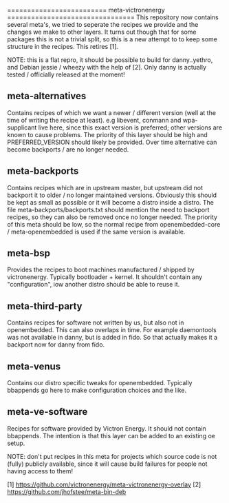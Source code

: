 ========================= meta-victronenergy ================================
This repository now contains several meta's, we tried to seperate the recipes
we provide and the changes we make to other layers. It turns out though that
for some packages this is not a trivial split, so this is a new attempt to
to keep some structure in the recipes. This retires [1].

NOTE: this is a flat repro, it should be possible to build for danny..yethro,
and Debian jessie / wheezy with the help of [2]. Only danny is actually tested /
officially released at the moment!

meta-alternatives
-----------------
Contains recipes of which we want a newer / different version (well at the time
of writing the recipe at least). e.g libevent, conmann and wpa-supplicant live
here, since this exact version is preferred; other versions are known to cause
problems. The priority of this layer should be high and PREFERRED_VERSION should
likely be provided. Over time alternative can become backports / are no longer
needed.

meta-backports
--------------
Contains recipes which are in upstream master, but upstream did not backport
it to older / no longer maintained versions. Obviously this should be kept as
small as possible or it will become a distro inside a distro. The file
meta-backports/backports.txt should mention the need to backport recipes, so
they can also be removed once no longer needed. The priority of this meta should
be low, so the normal recipe from openembedded-core / meta-openembedded is used
if the same version is available.

meta-bsp
--------
Provides the recipes to boot machines manufactured / shipped by victronenergy.
Typically bootloader + kernel. It shouldn't contain any "configuration", iow
another distro should be able to reuse it.

meta-third-party
----------------
Contains recipes for software not written by us, but also not in openembedded.
This can also overlaps in time. For example daemontools was not available in
danny, but is added in fido. So that actually makes it a backport now for danny
from fido.

meta-venus
----------
Contains our distro specific tweaks for openembedded. Typically bbappends go
here to make configuration choices and the like.

meta-ve-software
--------------------
Recipes for software provided by Victron Energy. It should not contain bbappends.
The intention is that this layer can be added to an existing oe setup.

NOTE: don't put recipes in this meta for projects which source code is not
(fully) publicly available, since it will cause build failures for people not
having access to them!

[1] https://github.com/victronenergy/meta-victronenergy-overlay
[2] https://github.com/jhofstee/meta-bin-deb
